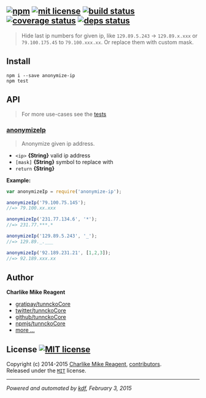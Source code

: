 ## [![npm][npmjs-img]][npmjs-url] [![mit license][license-img]][license-url] [![build status][travis-img]][travis-url] [![coverage status][coveralls-img]][coveralls-url] [![deps status][daviddm-img]][daviddm-url]

> Hide last ip numbers for given ip, like `129.89.5.243` -> `129.89.x.xxx` or `79.100.175.45` to `79.100.xxx.xx`. Or replace them with custom mask.

## Install
```
npm i --save anonymize-ip
npm test
```


## API
> For more use-cases see the [tests](./test.js)

### [anonymizeIp](./index.js#L39)
> Anonymize given ip address.

- `<ip>` **{String}** valid ip address  
- `[mask]` **{String}** symbol to replace with  
- `return` **{String}**

**Example:**

```js
var anonymizeIp = require('anonymize-ip');

anonymizeIp('79.100.75.145');
//=> 79.100.xx.xxx

anonymizeIp('231.77.134.6', '*');
//=> 231.77.***.*

anonymizeIp('129.89.5.243', '_');
//=> 129.89._.___

anonymizeIp('92.189.231.21', [1,2,3]);
//=> 92.189.xxx.xx
```


## Author
**Charlike Mike Reagent**
+ [gratipay/tunnckoCore][author-gratipay]
+ [twitter/tunnckoCore][author-twitter]
+ [github/tunnckoCore][author-github]
+ [npmjs/tunnckoCore][author-npmjs]
+ [more ...][contrib-more]


## License [![MIT license][license-img]][license-url]
Copyright (c) 2014-2015 [Charlike Mike Reagent][contrib-more], [contributors][contrib-graf].  
Released under the [`MIT`][license-url] license.


[npmjs-url]: http://npm.im/anonymize-ip
[npmjs-img]: https://img.shields.io/npm/v/anonymize-ip.svg?style=flat&label=anonymize-ip

[coveralls-url]: https://coveralls.io/r/tunnckoCore/anonymize-ip?branch=master
[coveralls-img]: https://img.shields.io/coveralls/tunnckoCore/anonymize-ip.svg?style=flat

[license-url]: https://github.com/tunnckoCore/anonymize-ip/blob/master/license.md
[license-img]: https://img.shields.io/badge/license-MIT-blue.svg?style=flat

[travis-url]: https://travis-ci.org/tunnckoCore/anonymize-ip
[travis-img]: https://img.shields.io/travis/tunnckoCore/anonymize-ip.svg?style=flat

[daviddm-url]: https://david-dm.org/tunnckoCore/anonymize-ip
[daviddm-img]: https://img.shields.io/david/tunnckoCore/anonymize-ip.svg?style=flat

[author-gratipay]: https://gratipay.com/tunnckoCore
[author-twitter]: https://twitter.com/tunnckoCore
[author-github]: https://github.com/tunnckoCore
[author-npmjs]: https://npmjs.org/~tunnckocore

[contrib-more]: http://j.mp/1stW47C
[contrib-graf]: https://github.com/tunnckoCore/anonymize-ip/graphs/contributors

***

_Powered and automated by [kdf](https://github.com/tunnckoCore), February 3, 2015_
